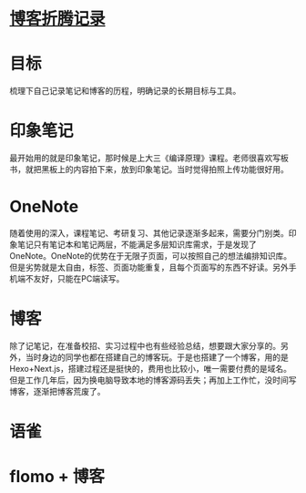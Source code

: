 # [博客折腾记录](https://github.com/zzy131250/gitblog/issues/6)

# 目标
梳理下自己记录笔记和博客的历程，明确记录的长期目标与工具。

# 印象笔记
最开始用的就是印象笔记，那时候是上大三《编译原理》课程。老师很喜欢写板书，就把黑板上的内容拍下来，放到印象笔记。当时觉得拍照上传功能很好用。

# OneNote
随着使用的深入，课程笔记、考研复习、其他记录逐渐多起来，需要分门别类。印象笔记只有笔记本和笔记两层，不能满足多层知识库需求，于是发现了OneNote。OneNote的优势在于无限子页面，可以按照自己的想法编排知识库。但是劣势就是太自由，标签、页面功能重复，且每个页面写的东西不好读。另外手机端不友好，只能在PC端读写。

# 博客
除了记笔记，在准备校招、实习过程中也有些经验总结，想要跟大家分享的。另外，当时身边的同学也都在搭建自己的博客玩。于是也搭建了一个博客，用的是Hexo+Next.js，搭建过程还是挺快的，费用也比较小，唯一需要付费的是域名。
但是工作几年后，因为换电脑导致本地的博客源码丢失；再加上工作忙，没时间写博客，逐渐把博客荒废了。

# 语雀


# flomo + 博客